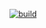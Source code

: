 [![build](https://github.com/schambeck/srv-iam/actions/workflows/gradle.yml/badge.svg)](https://github.com/schambeck/srv-iam/actions/workflows/gradle.yml)
